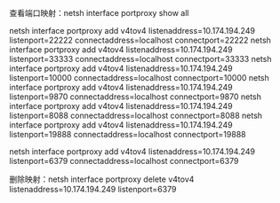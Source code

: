 查看端口映射：netsh interface portproxy show all



netsh interface portproxy add v4tov4 listenaddress=10.174.194.249 listenport=22222 connectaddress=localhost connectport=22222
netsh interface portproxy add v4tov4 listenaddress=10.174.194.249 listenport=33333 connectaddress=localhost connectport=33333
netsh interface portproxy add v4tov4 listenaddress=10.174.194.249 listenport=10000 connectaddress=localhost connectport=10000
netsh interface portproxy add v4tov4 listenaddress=10.174.194.249 listenport=9870 connectaddress=localhost connectport=9870
netsh interface portproxy add v4tov4 listenaddress=10.174.194.249 listenport=8088 connectaddress=localhost connectport=8088
netsh interface portproxy add v4tov4 listenaddress=10.174.194.249 listenport=19888 connectaddress=localhost connectport=19888

netsh interface portproxy add v4tov4 listenaddress=10.174.194.249 listenport=6379 connectaddress=localhost connectport=6379



删除映射：netsh interface portproxy delete v4tov4 listenaddress=10.174.194.249  listenport=6379